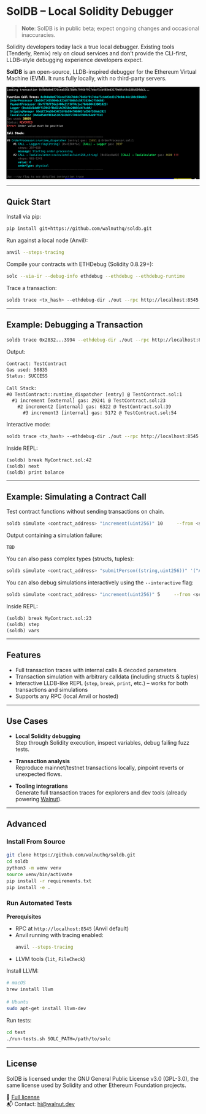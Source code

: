 # SolDB – Local Solidity Debugger

> **Note**: SolDB is in public beta; expect ongoing changes and occasional inaccuracies.  

Solidity developers today lack a true local debugger. Existing tools (Tenderly, Remix) rely on cloud services and don’t provide the CLI-first, LLDB-style debugging experience developers expect.  

**SolDB** is an open-source, LLDB-inspired debugger for the Ethereum Virtual Machine (EVM). It runs fully locally, with no third-party servers.  

![screenshot](reverted_transaction.png)

---

## Quick Start

Install via pip:
```bash
pip install git+https://github.com/walnuthq/soldb.git
```

Run against a local node (Anvil):
```bash
anvil --steps-tracing
```

Compile your contracts with ETHDebug (Solidity 0.8.29+):
```bash
solc --via-ir --debug-info ethdebug --ethdebug --ethdebug-runtime      --bin --abi --overwrite -o out examples/Counter.sol
```

Trace a transaction:
```bash
soldb trace <tx_hash> --ethdebug-dir ./out --rpc http://localhost:8545
```

---

## Example: Debugging a Transaction

```bash
soldb trace 0x2832...3994 --ethdebug-dir ./out --rpc http://localhost:8545
```

Output:
```
Contract: TestContract
Gas used: 50835
Status: SUCCESS

Call Stack:
#0 TestContract::runtime_dispatcher [entry] @ TestContract.sol:1
  #1 increment [external] gas: 29241 @ TestContract.sol:23
    #2 increment2 [internal] gas: 6322 @ TestContract.sol:39
      #3 increment3 [internal] gas: 5172 @ TestContract.sol:54
```

Interactive mode:
```bash
soldb trace <tx_hash> --ethdebug-dir ./out --rpc http://localhost:8545 --interactive
```

Inside REPL:
```
(soldb) break MyContract.sol:42
(soldb) next
(soldb) print balance
```

---

## Example: Simulating a Contract Call

Test contract functions without sending transactions on chain.

```bash
soldb simulate <contract_address> "increment(uint256)" 10     --from <sender_address>     --ethdebug-dir ./out     --rpc http://localhost:8545
```

Output containing a simulation failure:
```
TBD
```

You can also pass complex types (structs, tuples):
```bash
soldb simulate <contract_address> "submitPerson((string,uint256))" '("Alice", 30)'     --from <sender_address>     --ethdebug-dir ./out     --rpc http://localhost:8545
```

You can also debug simulations interactively using the `--interactive` flag:

```bash
soldb simulate <contract_address> "increment(uint256)" 5     --from <sender_address>     --ethdebug-dir ./out     --rpc http://localhost:8545     --interactive
```

Inside REPL:
```
(soldb) break MyContract.sol:23
(soldb) step
(soldb) vars
```

---

## Features

- Full transaction traces with internal calls & decoded parameters
- Transaction simulation with arbitrary calldata (including structs & tuples)
- Interactive LLDB-like REPL (`step`, `break`, `print`, etc.) – works for both transactions and simulations
- Supports any RPC (local Anvil or hosted)

---

## Use Cases

- **Local Solidity debugging**  
  Step through Solidity execution, inspect variables, debug failing fuzz tests.

- **Transaction analysis**  
  Reproduce mainnet/testnet transactions locally, pinpoint reverts or unexpected flows.

- **Tooling integrations**  
  Generate full transaction traces for explorers and dev tools (already powering [Walnut](https://github.com/walnuthq/walnut)).

---

## Advanced

### Install From Source

```bash
git clone https://github.com/walnuthq/soldb.git
cd soldb
python3 -m venv venv
source venv/bin/activate
pip install -r requirements.txt
pip install -e .
```

### Run Automated Tests

**Prerequisites**  
- RPC at `http://localhost:8545` (Anvil default)  
- Anvil running with tracing enabled:  
  ```bash
  anvil --steps-tracing
  ```
- LLVM tools (`lit`, `FileCheck`)  

Install LLVM:
```bash
# macOS
brew install llvm

# Ubuntu
sudo apt-get install llvm-dev
```

Run tests:
```bash
cd test
./run-tests.sh SOLC_PATH=/path/to/solc
```

---

## License

SolDB is licensed under the GNU General Public License v3.0 (GPL-3.0), the same license used by Solidity and other Ethereum Foundation projects.

📄 [Full license](./LICENSE.md)  
📬 Contact: hi@walnut.dev
